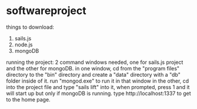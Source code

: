 # softwareproject

things to download:
1. sails.js
2. node.js
3. mongoDB

running the project:
2 command windows needed, one for sails.js project and the other for mongoDB. 
in one window, cd from the "program files" directory to the "bin" directory and create a "data" directory with a "db" folder inside of it. run "mongod.exe" to run it in that window 
in the other, cd into the project file and type "sails lift" into it, when prompted, press 1 and it will start up but only if mongoDB is running. type http://localhost:1337 to get to the home page.
